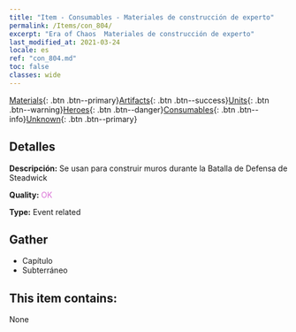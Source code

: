 ```yaml
---
title: "Item - Consumables - Materiales de construcción de experto"
permalink: /Items/con_804/
excerpt: "Era of Chaos  Materiales de construcción de experto"
last_modified_at: 2021-03-24
locale: es
ref: "con_804.md"
toc: false
classes: wide
---
```

 [Materials](/es/Items/){: .btn .btn--primary}[Artifacts](/es/Items/Artifacts/){: .btn .btn--success}[Units](/es/Items/Units/){: .btn .btn--warning}[Heroes](/es/Items/Heroes/){: .btn .btn--danger}[Consumables](/es/Items/Consumables/){: .btn .btn--info}[Unknown](/es/Items/Unknown/){: .btn .btn--primary}

## Detalles
 **Descripción:** Se usan para construir muros durante la Batalla de Defensa de Steadwick

 **Quality:** <span style="color: #DA70D6">OK</span>

 **Type:** Event related

## Gather

*    Capítulo 
*    Subterráneo 

## This item contains:

  None

